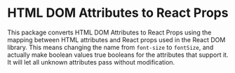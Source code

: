 # HTML DOM Attributes to React Props
This package converts HTML DOM Attributes to React Props using the mapping between HTML attributes and React props used in the React DOM library.
This means changing the name from `font-size` to `fontSize`, and actually make boolean values true booleans for the attributes that support it.
It will let all unknown attributes pass without modification.
